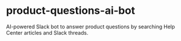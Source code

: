 # product-questions-ai-bot
AI-powered Slack bot to answer product questions by searching Help Center articles and Slack threads.
